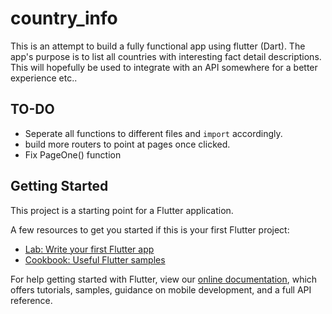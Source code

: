 # country_info

This is an attempt to build a fully functional app using flutter (Dart).  The app's purpose is to list all countries with interesting fact detail descriptions.  This will hopefully be used to integrate with an API somewhere for a better experience etc..

## TO-DO
* Seperate all functions to different files and `import` accordingly.
* build more routers to point at pages once clicked.
* Fix PageOne() function 

## Getting Started

This project is a starting point for a Flutter application.

A few resources to get you started if this is your first Flutter project:

- [Lab: Write your first Flutter app](https://flutter.io/docs/get-started/codelab)
- [Cookbook: Useful Flutter samples](https://flutter.io/docs/cookbook)

For help getting started with Flutter, view our 
[online documentation](https://flutter.io/docs), which offers tutorials, 
samples, guidance on mobile development, and a full API reference.
